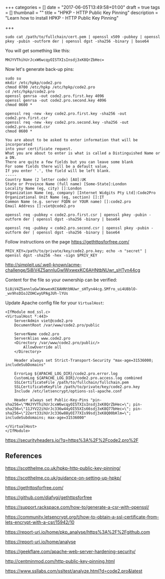 +++
categories = []
date = "2017-06-05T13:49:58+01:00"
draft = true
tags = []
thumbnail = ""
title = "HPKP - HTTP Public Key Pinning"
description = "Learn how to install HPKP - HTTP Public Key Pinning"

+++

```
sudo cat /path/to/fullchain/cert.pem | openssl x509 -pubkey | openssl pkey -pubin -outform der | openssl dgst -sha256 -binary | base64
```

You will get something like this:

```
MHJYVThihUrJcxW6wcqyOISTXIsInsdj3xK8QrZbHec=
```

Now let's generate back-up pins:

```
sudo su
mkdir /etc/hpkp/code2.pro
chmod 0700 /etc/hpkp /etc/hpkp/code2.pro
cd /etc/hpkp/code2.pro
openssl genrsa -out code2.pro.first.key 4096
openssl genrsa -out code2.pro.second.key 4096
chmod 0600 *

openssl req -new -key code2.pro.first.key -sha256 -out code2.pro.first.csr
openssl req -new -key code2.pro.second.key -sha256 -out code2.pro.second.csr
chmod 0600 *
```

```
You are about to be asked to enter information that will be incorporated
into your certificate request.
What you are about to enter is what is called a Distinguished Name or a DN.
There are quite a few fields but you can leave some blank
For some fields there will be a default value,
If you enter '.', the field will be left blank.
-----
Country Name (2 letter code) [AU]:UK
State or Province Name (full name) [Some-State]:London
Locality Name (eg, city) []:London
Organization Name (eg, company) [Internet Widgits Pty Ltd]:Code2Pro
Organizational Unit Name (eg, section) []:IT
Common Name (e.g. server FQDN or YOUR name) []:code2.pro
Email Address []:viet@code2.pro
```

```
openssl req -pubkey < code2.pro.first.csr | openssl pkey -pubin -outform der | openssl dgst -sha256 -binary | base64

openssl req -pubkey < code2.pro.second.csr | openssl pkey -pubin -outform der | openssl dgst -sha256 -binary | base64
```

Follow instructions on the page https://gethttpsforfree.com/

```
PRIV_KEY=/path/to/private/key/code2.pro.key; echo -n "secret" | openssl dgst -sha256 -hex -sign $PRIV_KEY
```

http://simpleit.us/.well-known/acme-challenge/5i8iV4Z5annluGwlWxwexKC6AHNtbNUwr_sHTyn44cg

Content for the file so your ownership can be verified:

```
5i8iV4Z5annluGwlWxwexKC6AHNtbNUwr_sHTyn44cg.SMfro_ui4U8blO-_wv9hsDIoJZOHCwyUPAgJUh-lYUs
```

Update Apache config file for your `VirtualHost`:

```
<IfModule mod_ssl.c>
<VirtualHost *:443>
    ServerAdmin viet@code2.pro
    DocumentRoot /var/www/code2.pro/public

    ServerName code2.pro
    ServerAlias www.code2.pro
    <Directory /var/www/code2.pro/public/>
        AllowOverride all
    </Directory>

    Header always set Strict-Transport-Security "max-age=31536000; includeSubDomains"

    ErrorLog ${APACHE_LOG_DIR}/code2.pro.error.log
    CustomLog ${APACHE_LOG_DIR}/code2.pro.access.log combined
    SSLCertificateFile /path/to/fullchain/fullchain.pem
    SSLCertificateKeyFile /path/to/private/key/code2.pro.key
    Include /etc/letsencrypt/options-ssl-apache.conf

    Header always set Public-Key-Pins "pin-sha256=\"MHJYVThihUrJcxW6wcqyOISTXIsInsdj3xK8QrZbHec=\"; pin-sha256=\"11JYV22ihUrJc336w44yOI55XIs66sdj3xK8Q77bHec=\"; pin-sha256=\"22ert33ihUrJc336w88yOI77XIs99sdj3xK8Q00bKlm=\"; includeSubdomains; max-age=31536000"

</VirtualHost>
</IfModule>
```

https://securityheaders.io/?q=https%3A%2F%2Fcode2.pro%2F

## References

https://scotthelme.co.uk/hpkp-http-public-key-pinning/

https://scotthelme.co.uk/guidance-on-setting-up-hpkp/

https://gethttpsforfree.com/

https://github.com/diafygi/gethttpsforfree

https://support.rackspace.com/how-to/generate-a-csr-with-openssl/

https://community.letsencrypt.org/t/how-to-obtain-a-ssl-certificate-from-lets-encrypt-with-a-csr/15942/10

https://report-uri.io/home/pkp_analyse/https%3A%2F%2Fgithub.com

https://report-uri.io/home/analyse

https://geekflare.com/apache-web-server-hardening-security/

http://centminmod.com/http-public-key-pinning.html

https://www.ssllabs.com/ssltest/analyze.html?d=code2.pro&latest
